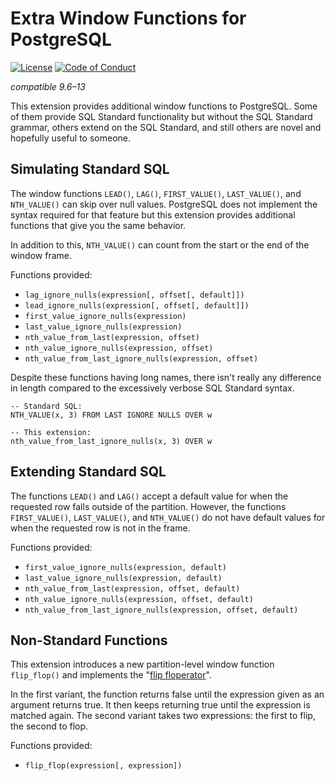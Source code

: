 # Extra Window Functions for PostgreSQL

[![License](https://img.shields.io/badge/license-PostgreSQL-blue)](https://www.postgresql.org/about/licence/)
[![Code of Conduct](https://img.shields.io/badge/code%20of%20conduct-PostgreSQL-blueviolet)](https://www.postgresql.org/about/policies/coc/)

*compatible 9.6–13*

This extension provides additional window functions to PostgreSQL.  Some of
them provide SQL Standard functionality but without the SQL Standard grammar,
others extend on the SQL Standard, and still others are novel and hopefully
useful to someone.

## Simulating Standard SQL

The window functions `LEAD()`, `LAG()`, `FIRST_VALUE()`, `LAST_VALUE()`, and
`NTH_VALUE()` can skip over null values.  PostgreSQL does not implement the
syntax required for that feature but this extension provides additional
functions that give you the same behavior.

In addition to this, `NTH_VALUE()` can count from the start or the end of the
window frame.

Functions provided:

- `lag_ignore_nulls(expression[, offset[, default]])`
- `lead_ignore_nulls(expression[, offset[, default]])`
- `first_value_ignore_nulls(expression)`
- `last_value_ignore_nulls(expression)`
- `nth_value_from_last(expression, offset)`
- `nth_value_ignore_nulls(expression, offset)`
- `nth_value_from_last_ignore_nulls(expression, offset)`

Despite these functions having long names, there isn't really any difference in
length compared to the excessively verbose SQL Standard syntax.

```
-- Standard SQL:
NTH_VALUE(x, 3) FROM LAST IGNORE NULLS OVER w

-- This extension:
nth_value_from_last_ignore_nulls(x, 3) OVER w
```

## Extending Standard SQL

The functions `LEAD()` and `LAG()` accept a default value for when the
requested row falls outside of the partition.  However, the functions
`FIRST_VALUE()`, `LAST_VALUE()`, and `NTH_VALUE()` do not have default values
for when the requested row is not in the frame.

Functions provided:

- `first_value_ignore_nulls(expression, default)`
- `last_value_ignore_nulls(expression, default)`
- `nth_value_from_last(expression, offset, default)`
- `nth_value_ignore_nulls(expression, offset, default)`
- `nth_value_from_last_ignore_nulls(expression, offset, default)`

## Non-Standard Functions

This extension introduces a new partition-level window function `flip_flop()`
and implements the
"[flip floperator](https://en.wikipedia.org/wiki/Flip-flop_(programming))".

In the first variant, the function returns false until the expression given as
an argument returns true.  It then keeps returning true until the expression is
matched again.  The second variant takes two expressions: the first to flip,
the second to flop.

Functions provided:

- `flip_flop(expression[, expression])`

